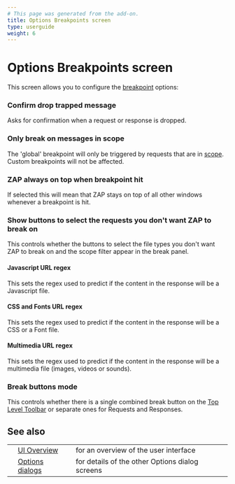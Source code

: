 ```yaml
---
# This page was generated from the add-on.
title: Options Breakpoints screen
type: userguide
weight: 6
---
```


# Options Breakpoints screen


This screen allows you to configure the [breakpoint](/docs/desktop/start/features/breakpoints/) options:

### Confirm drop trapped message

Asks for confirmation when a request or response is dropped.

### Only break on messages in scope

The 'global' breakpoint will only be triggered by requests that are in [scope](/docs/desktop/start/features/scope/).  
Custom breakpoints will not be affected.

### ZAP always on top when breakpoint hit

If selected this will mean that ZAP stays on top of all other windows whenever a breakpoint is hit.  

### Show buttons to select the requests you don't want ZAP to break on

This controls whether the buttons to select the file types you don't want ZAP to break on and the scope filter appear in the break panel.  

#### Javascript URL regex

This sets the regex used to predict if the content in the response will be a Javascript file.

#### CSS and Fonts URL regex

This sets the regex used to predict if the content in the response will be a CSS or a Font file.

#### Multimedia URL regex

This sets the regex used to predict if the content in the response will be a multimedia file (images, videos or sounds).

### Break buttons mode

This controls whether there is a single combined break button on the [Top Level Toolbar](/docs/desktop/ui/tltoolbar/) or separate ones for Requests and Responses.

## See also

|   |                                                      |                                                 |
|---|------------------------------------------------------|-------------------------------------------------|
|   | [UI Overview](/docs/desktop/ui/)                     | for an overview of the user interface           |
|   | [Options dialogs](/docs/desktop/ui/dialogs/options/) | for details of the other Options dialog screens |
